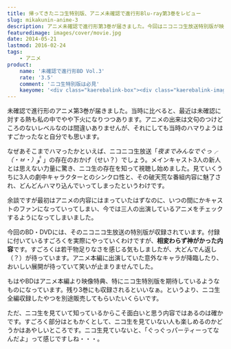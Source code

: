 ```yaml
---
title: 帰ってきたニコ生特別版、アニメ未確認で進行形Blu-ray第3巻をレビュー
slug: mikakunin-anime-3
description: アニメ未確認で進行形第3巻が届きました。今回はニコニコ生放送特別版が映像特典として収録されています。メインキャスト3人の変わらない空気感で、楽しい映像特典となっています。といってもニコ生を見ていないと何が面白いのか分からないかもしれません。
featuredimage: images/cover/movie.jpg
date: 2014-05-21
lastmod: 2016-02-24
tags: 
    - アニメ
product:
    name: '未確認で進行形BD Vol.3'
    rate: '3.5'
    comment: 'ニコ生特別版は必見'
    kaeyome: '<div class="kaerebalink-box"><div class="kaerebalink-image"><a href="https://www.amazon.co.jp/exec/obidos/ASIN/B00HRQH7QK/illusionspace-22/ref=nosim/" rel="nofollow" target="_blank"><img src="https://ecx.images-amazon.com/images/I/51aCK6q%2BH4L._SL160_.jpg" style="border: none;" /></a></div><div class="kaerebalink-info"><div class="kaerebalink-name"><a href="https://www.amazon.co.jp/exec/obidos/ASIN/B00HRQH7QK/illusionspace-22/ref=nosim/" rel="nofollow" target="_blank">未確認で進行形 vol.3 (初回生産限定版) [Blu-ray]</a><div class="kaerebalink-powered-date">posted with <a href="https://kaereba.com" rel="nofollow" target="_blank">カエレバ</a></div></div><div class="kaerebalink-detail">照井春佳 東宝 2014-05-14    </div><div class="kaerebalink-link1"><div class="shoplinkamazon"><a href="https://www.amazon.co.jp/gp/search?keywords=%96%A2%8Am%94F%82%C5%90i%8Ds%8C%60%20vol.3%81%40Blu-ray&__mk_ja_JP=%83J%83%5E%83J%83i&tag=illusionspace-22" rel="nofollow" target="_blank" title="アマゾン" >Amazonで購入</a></div><div class="shoplinkrakuten"><a href="https://hb.afl.rakuten.co.jp/hgc/0e95387f.f2aef20d.0e953880.25e412bd/?pc=http%3A%2F%2Fsearch.rakuten.co.jp%2Fsearch%2Fmall%2F%25E6%259C%25AA%25E7%25A2%25BA%25E8%25AA%258D%25E3%2581%25A7%25E9%2580%25B2%25E8%25A1%258C%25E5%25BD%25A2%2520vol.3%25E3%2580%2580Blu-ray%2F-%2Ff.1-p.1-s.1-sf.0-st.A-v.2%3Fx%3D0%26scid%3Daf_ich_link_urltxt%26m%3Dhttp%3A%2F%2Fm.rakuten.co.jp%2F" rel="nofollow" target="_blank" title="楽天市場" >楽天市場で購入</a></div></div></div><div class="booklink-footer" style="clear: left"></div></div>'
---
```


未確認で進行形のアニメ第3巻が届きました。当時に比べると、最近は未確認に対する熱も私の中でやや下火になりつつあります。アニメの出来は文句のつけどころのないレベルなのは間違いありませんが、それにしても当時のハマりようはすごかったなと自分でも思います。

なぜあそこまでハマったかといえば、ニコニコ生放送「<em>夜までみんなでぐっ╭（・ㅂ・）و ̑̑ </em>」の存在のおかげ（せい？）でしょう。メインキャスト3人の新人とは思えない力量に驚き、ニコ生の存在を知って視聴し始めました。見ていくうちに3人の劇中キャラクターとのシンクロ性と、その破天荒な番組内容に魅了され、どんどんハマり込んでいってしまったというわけです。

余談ですが最初はアニメの内容にはまっていたはずなのに、いつの間にかキャストのファンになっていってしまい、今では三人の出演しているアニメをチェックするようになってしまいました。

今回のBD・DVDには、そのニコニコ生放送の特別版が収録されています。付録に付いているすごろくを実際にやっていくわけですが、<strong>相変わらず神がかった内容</strong>です。すごろくは若干物足りなさを感じる気もしましたが、大どんでん返し（？）が待っています。アニメ本編に出演していた意外なキャラが降臨したり、おいしい展開が待っていて笑いが止まりませんでした。

もはやBDはアニメ本編より映像特典、特にニコ生特別版を期待しているようなものになっています。残り3巻にも収録されるといいなぁ。というより、ニコ生全編収録したやつを別途販売してもらいたいくらいです。

ただ、ニコ生を見ていて知っているからこそ面白いと思う内容ではあるのは確かです。すごろく部分はともかくとして、ニコ生を見ていない人も楽しめるのかどうかはあやしいところです。ニコ生見ていないと、「ぐっぐっパーティーってなんだよ」って感じですしね・・・。
